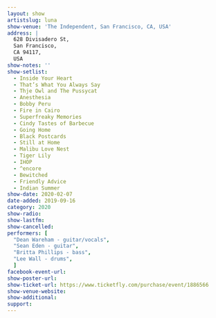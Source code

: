 ```yaml
---
layout: show
artistslug: luna
show-venue: 'The Independent, San Francisco, CA, USA'
address: |
  628 Divisadero St,
  San Francisco,
  CA 94117,
  USA
show-notes: ''
show-setlist: 
  - Inside Your Heart
  - That’s What You Always Say
  - Thje Owl and The Pussycat
  - Anesthesia
  - Bobby Peru
  - Fire in Cairo
  - Superfreaky Memories
  - Cindy Tastes of Barbecue
  - Going Home
  - Black Postcards
  - Still at Home
  - Malibu Love Nest
  - Tiger Lily
  - IHOP
  - ^encore
  - Bewitched
  - Friendly Advice
  - Indian Summer
show-date: 2020-02-07
date-added: 2019-09-16
category: 2020
show-radio: 
show-lastfm: 
show-cancelled: 
performers: [
  "Dean Wareham - guitar/vocals",
  "Sean Eden - guitar",
  "Britta Phillips - bass",
  "Lee Wall - drums",
  ]
facebook-event-url: 
show-poster-url: 
show-ticket-url: https://www.ticketfly.com/purchase/event/1886566
show-venue-website: 
show-additional: 
support:
---
```


